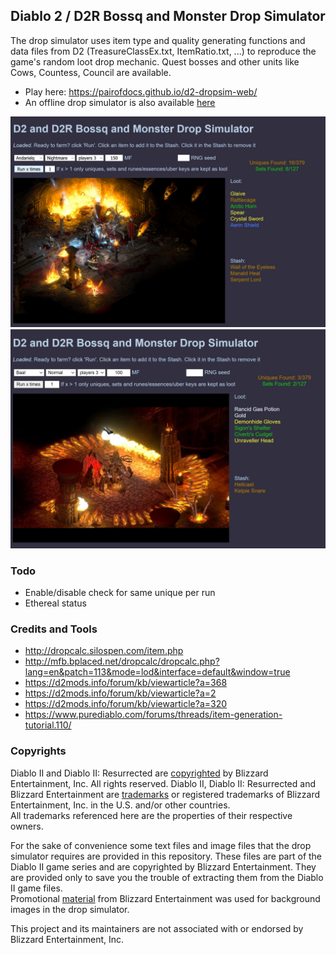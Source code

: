 ## Diablo 2 / D2R Bossq and Monster Drop Simulator

The drop simulator uses item type and quality generating functions and data files from D2 (TreasureClassEx.txt, ItemRatio.txt, ...) to reproduce the game's random loot drop mechanic. Quest bosses and other units like Cows, Countess, Council are available.
- Play here: https://pairofdocs.github.io/d2-dropsim-web/
- An offline drop simulator is also available [here](https://github.com/pairofdocs/d2-drop-simulator)

[![App window with andy](./img/andyq_drop_bckgrd.jpg)](https://pairofdocs.github.io/d2-dropsim-web/)
[![App window with baal](./img/baalq_drop_bckgrd.jpg)](https://pairofdocs.github.io/d2-dropsim-web/)


### Todo
- Enable/disable check for same unique per run
- Ethereal status


### Credits and Tools
- http://dropcalc.silospen.com/item.php
- http://mfb.bplaced.net/dropcalc/dropcalc.php?lang=en&patch=113&mode=lod&interface=default&window=true
- https://d2mods.info/forum/kb/viewarticle?a=368
- https://d2mods.info/forum/kb/viewarticle?a=2
- https://d2mods.info/forum/kb/viewarticle?a=320
- https://www.purediablo.com/forums/threads/item-generation-tutorial.110/


### Copyrights
Diablo II and Diablo II: Resurrected are [copyrighted](https://www.blizzard.com/en-us/legal/9c9cb70b-d1ed-4e17-998a-16c6df46be7b/copyright-notices) by Blizzard Entertainment, Inc. All rights reserved. Diablo II, Diablo II: Resurrected and Blizzard Entertainment are [trademarks](https://www.blizzard.com/en-us/legal/9c9cb70b-d1ed-4e17-998a-16c6df46be7b/copyright-notices) or registered trademarks of Blizzard Entertainment, Inc. in the U.S. and/or other countries.  
All trademarks referenced here are the properties of their respective owners.

For the sake of convenience some text files and image files that the drop simulator requires are provided in this repository.
These files are part of the Diablo II game series and are copyrighted by Blizzard Entertainment.
They are provided only to save you the trouble of extracting them from the Diablo II game files.  
Promotional [material](https://youtu.be/DttPBtsZ5fc?t=87) from Blizzard Entertainment was used for background images in the drop simulator.

This project and its maintainers are not associated with or endorsed by Blizzard Entertainment, Inc. 
